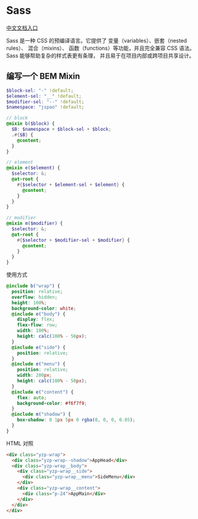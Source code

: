 # Sass

[中文文档入口](https://sass.bootcss.com/documentation.html)

Sass 是一种 CSS 的预编译语言。它提供了 变量（variables）、嵌套（nested rules）、 混合（mixins）、 函数（functions）等功能，并且完全兼容 CSS 语法。Sass 能够帮助复杂的样式表更有条理， 并且易于在项目内部或跨项目共享设计。

## 编写一个 BEM Mixin

```scss
$block-sel: "-" !default;
$element-sel: "__" !default;
$modifier-sel: "--" !default;
$namespace: "jspao" !default;

// block
@mixin b($block) {
  $B: $namespace + $block-sel + $block;
  .#{$B} {
    @content;
  }
}

// element
@mixin e($element) {
  $selector: &;
  @at-root {
    #{$selector + $element-sel + $element} {
      @content;
    }
  }
}

// modifier
@mixin m($modifier) {
  $selector: &;
  @at-root {
    #{$selector + $modifier-sel + $modifier} {
      @content;
    }
  }
}
```

使用方式

```scss
@include b("wrap") {
  position: relative;
  overflow: hidden;
  height: 100%;
  background-color: white;
  @include e("body") {
    display: flex;
    flex-flow: row;
    width: 100%;
    height: calc(100% - 56px);
  }
  @include e("side") {
    position: relative;
  }
  @include e("menu") {
    position: relative;
    width: 200px;
    height: calc(100% - 50px);
  }
  @include e("content") {
    flex: auto;
    background-color: #f6f7f9;
  }
  @include m("shadow") {
    box-shadow: 0 1px 5px 0 rgba(0, 0, 0, 0.05);
  }
}
```

HTML 对照

```html
<div class="yzp-wrap">
  <div class="yzp-wrap--shadow">AppHead</div>
  <div class="yzp-wrap__body">
    <div class="yzp-wrap__side">
      <div class="yzp-wrap__menu">SideMenu</div>
    </div>
    <div class="yzp-wrap__content">
      <div class="p-24">AppMain</div>
    </div>
  </div>
</div>
```
